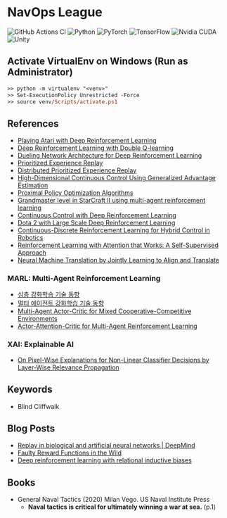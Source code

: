 # NavOps League

![GitHub Actions CI](https://github.com/rapsealk/navops_league/workflows/Lint/badge.svg)
![Python](https://img.shields.io/badge/Python-3.8-blue.svg?logo=python)
![PyTorch](https://img.shields.io/badge/PyTorch-1.8.1-blue.svg?logo=pytorch)
![TensorFlow](https://img.shields.io/badge/TensorFlow-2.4.1-orange.svg?logo=tensorflow)
![Nvidia CUDA](https://img.shields.io/badge/CUDA-11.2-green.svg?logo=nvidia)
![Unity](https://img.shields.io/badge/Unity-2020.3.4f1-white.svg?logo=unity)

## Activate VirtualEnv on Windows (Run as Administrator)
```ps
>> python -m virtualenv "<venv>"
>> Set-ExecutionPolicy Unrestricted -Force
>> source venv/Scripts/activate.ps1
```

## References
* [Playing Atari with Deep Reinforcement Learning](https://arxiv.org/abs/1312.5602)
* [Deep Reinforcement Learning with Double Q-learning](https://arxiv.org/abs/1509.06461)
* [Dueling Network Architecture for Deep Reinforcement Learning](https://arxiv.org/abs/1511.06581.pdf)
* [Prioritized Experience Replay](https://arxiv.org/abs/1511.05952)
* [Distributed Prioritized Experience Replay](https://arxiv.org/abs/1803.00933)
* [High-Dimensional Continuous Control Using Generalized Advantage Estimation](https://arxiv.org/abs/1506.02438)
* [Proximal Policy Optimization Algorithms](https://arxiv.org/abs/1707.06347)
* [Grandmaster level in StarCraft II using multi-agent reinforcement learning](https://www.nature.com/articles/s41586-019-1724-z)
* [Continuous Control with Deep Reinforcement Learning](https://arxiv.org/pdf/1509.02971.pdf)
* [Dota 2 with Large Scale Deep Reinforcement Learning](https://arxiv.org/abs/1912.06680)
* [Continuous-Discrete Reinforcement Learning for Hybrid Control in Robotics](https://arxiv.org/abs/2001.00449)
* [Reinforcement Learning with Attention that Works: A Self-Supervised Approach](https://arxiv.org/abs/1904.03367)
* [Neural Machine Translation by Jointly Learning to Align and Translate](https://arxiv.org/abs/1409.0473)

### MARL: Multi-Agent Reinforcement Learning
* [심층 강화학습 기술 동향](https://ettrends.etri.re.kr/ettrends/178/0905178001/34-4_1-14.pdf)
* [멀티 에이전트 강화학습 기술 동향](https://ettrends.etri.re.kr/ettrends/186/0905186026/35-6_137-149.pdf)
* [Multi-Agent Actor-Critic for Mixed Cooperative-Competitive Environments](https://arxiv.org/abs/1706.02275)
* [Actor-Attention-Critic for Multi-Agent Reinforcement Learning](https://arxiv.org/abs/1810.02912)

### XAI: Explainable AI
* [On Pixel-Wise Explanations for Non-Linear Classifier Decisions by Layer-Wise Relevance Propagation](https://journals.plos.org/plosone/article?id=10.1371/journal.pone.0130140)


## Keywords
* Blind Cliffwalk

## Blog Posts
* [Replay in biological and artificial neural networks | DeepMind](https://www.deepmind.com/blog/article/replay-in-biological-and-artificial-neural-networks)
* [Faulty Reward Functions in the Wild](https://openai.com/blog/faulty-reward-functions/)
* [Deep reinforcement learning with relational inductive biases](https://deepmind.com/research/publications/deep-reinforcement-learning-relational-inductive-biases)

## Books
* General Naval Tactics (2020) Milan Vego. US Naval Institute Press
  - **Naval tactics is critical for ultimately winning a war at sea.** (p.1)